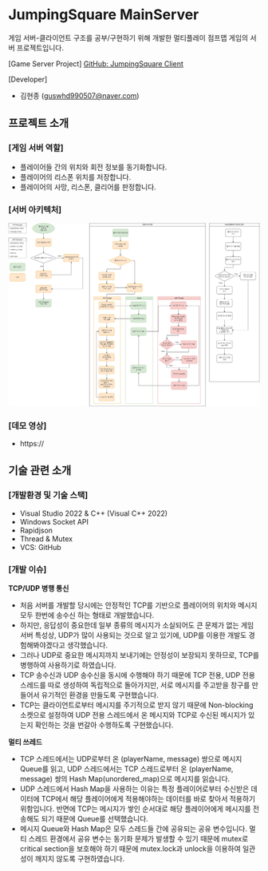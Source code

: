 # JumpingSquare MainServer
게임 서버-클라이언트 구조를 공부/구현하기 위해 개발한 멀티플레이 점프맵 게임의 서버 프로젝트입니다.

[Game Server Project]
[GitHub: JumpingSquare Client](https://github.com/DecisionDisorder/JumpingSquare "[GitHub: JumpingSquare Client]")  

[Developer]
- 김현종 (guswhd990507@naver.com)

## 프로젝트 소개
### [게임 서버 역할]
- 플레이어들 간의 위치와 회전 정보를 동기화합니다.
- 플레이어의 리스폰 위치를 저장합니다.
- 플레이어의 사망, 리스폰, 클리어를 판정합니다.

### [서버 아키텍처]
<img src="/Image/JumpingSquare_TCP-UDP.png"/>

### [데모 영상]
- https://

## 기술 관련 소개
###  [개발환경 및 기술 스택]
- Visual Studio 2022 & C++ (Visual C++ 2022)
- Windows Socket API
- Rapidjson
- Thread & Mutex
- VCS: GitHub

### [개발 이슈]
**TCP/UDP 병행 통신**
- 처음 서버를 개발할 당시에는 안정적인 TCP를 기반으로 플레이어의 위치와 메시지 모두 한번에 송수신 하는 형태로 개발했습니다.
- 하지만, 응답성이 중요한데 일부 종류의 메시지가 소실되어도 큰 문제가 없는 게임 서버 특성상, UDP가 많이 사용되는 것으로 알고 있기에, UDP를 이용한 개발도 경험해봐야겠다고 생각했습니다.
- 그러나 UDP로 중요한 메시지까지 보내기에는 안정성이 보장되지 못하므로, TCP를 병행하여 사용하기로 하였습니다.
- TCP 송수신과 UDP 송수신을 동시에 수행해야 하기 때문에 TCP 전용, UDP 전용 스레드를 따로 생성하여 독립적으로 돌아가지만, 서로 메시지를 주고받을 창구를 만들어서 유기적인 환경을 만들도록 구현했습니다.
- TCP는 클라이언트로부터 메시지를 주기적으로 받지 않기 때문에 Non-blocking 소켓으로 설정하여 UDP 전용 스레드에서 온 메시지와 TCP로 수신된 메시지가 있는지 확인하는 것을 번갈아 수행하도록 구현했습니다.


**멀티 쓰레드**
- TCP 스레드에서는 UDP로부터 온 (playerName, message) 쌍으로 메시지 Queue를 읽고, UDP 스레드에서는 TCP 스레드로부터 온 (playerName, message) 쌍의 Hash Map(unordered_map)으로 메시지를 읽습니다.
- UDP  스레드에서 Hash Map을 사용하는 이유는 특정 플레이어로부터 수신받은 데이터에 TCP에서 해당 플레이어에게 적용해야하는 데이터를 바로 찾아서 적용하기 위함입니다. 반면에 TCP는 메시지가 쌓인 순서대로 해당 플레이어에게 메시지를 전송해도 되기 때문에 Queue를 선택했습니다.
- 메시지 Queue와 Hash Map은 모두 스레드들 간에 공유되는 공유 변수입니다. 멀티 스레드 환경에서 공유 변수는 동기화 문제가 발생할 수 있기 때문에 mutex로 critical section을 보호해야 하기 때문에 mutex.lock과 unlock을 이용하여 일관성이 깨지지 않도록 구현하였습니다.
